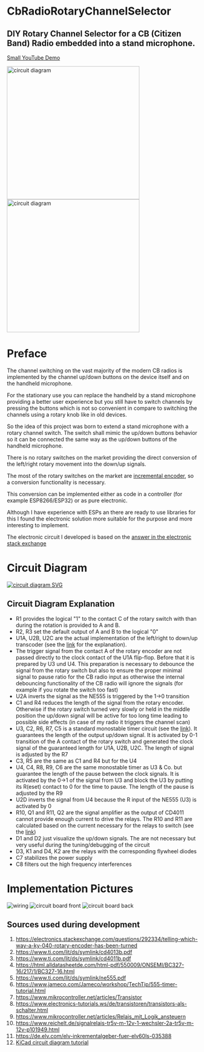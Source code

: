 # CbRadioRotaryChannelSelector
## DIY Rotary Channel Selector for a CB (Citizen Band) Radio embedded into a stand microphone.
[Small YouTube Demo](https://youtu.be/qo1N41HTzeY)

<img src="./stand_microphone.jpg" alt="circuit diagram" height="350" >
<img src="./rotary_switch.jpg" alt="circuit diagram" height="350" >


# Preface
The channel switching on the vast majority of the modern CB radios is implemented by the channel up/down buttons on the device itself and on the handheld microphone. 

For the stationary use you can replace the handheld by a stand microphone providing a better user experience but you still have to switch channels by pressing the buttons which is not so convenient in compare to switching the channels using a rotary knob like in old devices.

So the idea of this project was born to extend a stand microphone with a rotary channel switch. The switch shall mimic the up/down buttons behavior so it can be connected the same way as the up/down buttons of the handheld microphone.
 
There is no rotary switches on the market providing the direct conversion of the left/right rotary movement into the down/up signals.

The most of the rotary switches on the market are [incremental encoder](https://en.wikipedia.org/wiki/Incremental_encoder), so a conversion functionality is necessary.

This conversion can be implemented either as code in a controller (for example ESP8266/ESP32) or as pure electronic.

Although I have experience with ESPs an there are ready to use libraries for this I found the electronic solution more suitable for the purpose and more interesting to implement.

The electronic circuit I developed is based on the [answer in the electronic stack exchange](https://electronics.stackexchange.com/a/290684)

# Circuit Diagram
<a href="https://raw.githubusercontent.com/dimitri-rebrikov/CbRadioRotaryChannelSelector/main/circuit_diagram.svg" target="_blank">
    <img src="./circuit_diagram.svg" alt="circuit diagram SVG" >
</a>

## Circuit Diagram Explanation
- R1 provides the logical "1" to the contact C of the rotary switch with than during the rotation is provided to A and B.
- R2, R3 set the default output of A and B to the logical "0"
- U1A, U2B, U2C are the actual implementation of the left/right to down/up transcoder (see the [link](https://electronics.stackexchange.com/a/290684) for the explanation). 
- The trigger signal from the contact A of the rotary encoder are not passed directly to the clock contact of the U1A flip-flop. Before that it is prepared by U3 und U4. This preparation is necessary to debounce the signal from the rotary switch but also to ensure the proper minimal signal to pause ratio for the CB radio input as otherwise the internal debouncing functionality of the CB radio will ignore the signals (for example if you rotate the switch too fast) 
- U2A inverts the signal as the NE555 is triggered by the 1->0 transition
- C1 and R4 reduces the length of the signal from the rotary encoder. Otherwise if the rotary switch turned very slowly or held in the middle position the up/down signal will be active for too long time leading to possible side effects (in case of my radio it triggers the channel scan)
- U3, C2, R6, R7, C5 is a standard monostable timer circuit (see the [link](https://www.jameco.com/Jameco/workshop/TechTip/555-timer-tutorial.html)). It guarantees the length of the output up/down signal. It is activated by 0-1 transition of the A contact of the rotary switch and generated the clock signal of the guaranteed length for U1A, U2B, U2C. The length of signal is adjusted by the R7
- C3, R5 are the same as C1 and R4 but for the U4
- U4, C4, R8, R9, C6 are the same monostable timer as U3 & Co. but guarantee the length of the pause between the clock signals. It is activated by the 0->1 of the signal from U3 and block the U3 by putting its R(eset) contact to 0 for the time to pause. The length of the pause is adjusted by the R9 
- U2D inverts the signal from U4 because the R input of the NE555 (U3) is activated by 0
- R10, Q1 and R11, Q2 are the signal amplifier as the output of CD4011 cannot provide enough current to drive the relays. The R10 and R11 are calculated based on the current necessary for the relays to switch (see the [link](https://www.electronics-tutorials.ws/de/transistoren/transistors-als-schalter.html)) 
- D1 and D2 just visualize the up/down signals. The are not necessary but very useful during the tuning/debugging of the circuit
- D3, K1 and D4, K2 are the relays with the corresponding flywheel diodes
- C7 stabilizes the power supply
- C8 filters out the high frequency interferences

# Implementation Pictures
![wiring](wiring.jpg)
![circuit board front](circuit_board_front.jpg)
![circuit board back](circuit_board_back.jpg)

## Sources used during development
1. <https://electronics.stackexchange.com/questions/292334/telling-which-way-a-ky-040-rotary-encoder-has-been-turned>
2. <https://www.ti.com/lit/ds/symlink/cd4013b.pdf>
3. <https://www.ti.com/lit/ds/symlink/cd4011b.pdf>
4. <https://html.alldatasheetde.com/html-pdf/550009/ONSEMI/BC327-16/217/1/BC327-16.html>
5. <https://www.ti.com/lit/ds/symlink/ne555.pdf>
6. <https://www.jameco.com/Jameco/workshop/TechTip/555-timer-tutorial.html>
7. <https://www.mikrocontroller.net/articles/Transistor>
8. <https://www.electronics-tutorials.ws/de/transistoren/transistors-als-schalter.html>
9. <https://www.mikrocontroller.net/articles/Relais_mit_Logik_ansteuern>
10. <https://www.reichelt.de/signalrelais-tr5v-m-12v-1-wechsler-2a-tr5v-m-12v-p101949.html>
11. <https://de.elv.com/elv-inkrementalgeber-fuer-elv60ls-035388>
12. [KiCad circuit diagram tutorial](https://youtu.be/AHlyiWntAKU)
